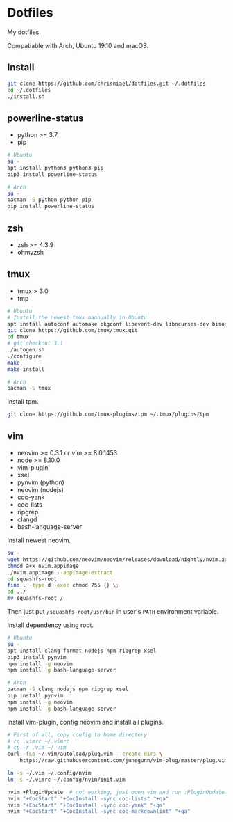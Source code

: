 # Dotfiles

My dotfiles.

Compatiable with Arch, Ubuntu 19.10 and macOS.

## Install

```bash
git clone https://github.com/chrisniael/dotfiles.git ~/.dotfiles
cd ~/.dotfiles
./install.sh
```

## powerline-status

* python >= 3.7
* pip

```bash
# Ubuntu
su -
apt install python3 python3-pip
pip3 install powerline-status
```

```bash
# Arch
su -
pacman -S python python-pip
pip install powerline-status
```

## zsh

* zsh >= 4.3.9
* ohmyzsh

## tmux

* tmux > 3.0
* tmp

```bash
# Ubuntu
# Install the newest tmux mannually in Ubuntu.
apt install autoconf automake pkgconf libevent-dev libncurses-dev bison
git clone https://github.com/tmux/tmux.git
cd tmux
# git checkout 3.1
./autogen.sh
./configure
make
make install
```

```bash
# Arch
pacman -S tmux
```

Install tpm.

```bash
git clone https://github.com/tmux-plugins/tpm ~/.tmux/plugins/tpm
```

## vim

* neovim >= 0.3.1 or vim >= 8.0.1453
* node >= 8.10.0
* vim-plugin
* xsel
* pynvim (python)
* neovim (nodejs)
* coc-yank
* coc-lists
* ripgrep
* clangd
* bash-language-server

Install newest neovim.

```bash
su -
wget https://github.com/neovim/neovim/releases/download/nightly/nvim.appimage
chmod a+x nvim.appimage
./nvim.appimage --appimage-extract
cd squashfs-root
find . -type d -exec chmod 755 {} \;
cd ../
mv squashfs-root /
```

Then just put `/squashfs-root/usr/bin` in user's `PATH` environment variable.

Install dependency using root.

```bash
# Ubuntu
su -
apt install clang-format nodejs npm ripgrep xsel
pip3 install pynvim
npm install -g neovim
npm install -g bash-language-server
```

```bash
# Arch
pacman -S clang nodejs npm ripgrep xsel
pip install pynvim
npm install -g neovim
npm install -g bash-language-server
```

Install vim-plugin, config neovim and install all plugins.

```bash
# First of all, copy config to home directory
# cp .vimrc ~/.vimrc
# cp -r .vim ~/.vim
curl -fLo ~/.vim/autoload/plug.vim --create-dirs \
    https://raw.githubusercontent.com/junegunn/vim-plug/master/plug.vim

ln -s ~/.vim ~/.config/nvim
ln -s ~/.vimrc ~/.config/nvim/init.vim

nvim +PluginUpdate  # not working, just open vim and run :PluginUpdate manually
nvim "+CocStart" "+CocInstall -sync coc-lists" "+qa"
nvim "+CocStart" "+CocInstall -sync coc-yank" "+qa"
nvim "+CocStart" "+CocInstall -sync coc-markdownlint" "+qa"
```
